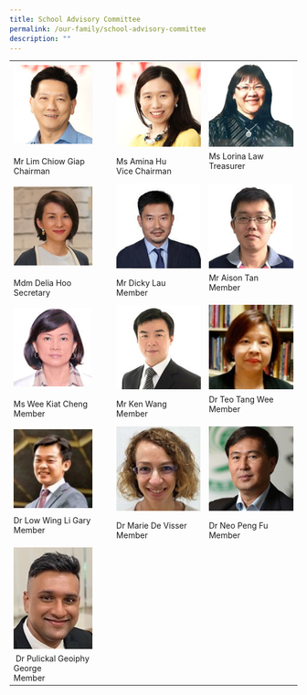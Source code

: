 ```yaml
---
title: School Advisory Committee
permalink: /our-family/school-advisory-committee
description: ""
---
```

<table cellspacing="1" cellpadding="1">
<tbody>
<tr>
<td>
<img style="width: 83%;" src="/images/7a%20Mr%20Lim%20Chiow%20Giap.jpg" />
</td>
<td>
<img src="/images/2a%20Ms%20Amina%20Hu.jpg">
</td>
<td>
<img src="/images/8b%20Ms%20Lorina%20Law.jpg">
</td>
</tr>
<tr>
<td>Mr Lim Chiow Giap<br />Chairman</td>
<td>Ms Amina Hu<br />Vice Chairman</td>
<td>Ms Lorina Law<br />Treasurer<br /><br /></td>
</tr>
<tr>
<td>
<img style="width: 83%;" src="/images/Mdm%20Delia%20Hoo.jpg" />
</td>
<td>
<img src="/images/15b%20Lau%20Yan%20Hong.jpg">
</td>
<td>
<img src="/images/14a%20Aison%20Tan.jpg">
</td>
</tr>
<tr>
<td>Mdm Delia Hoo<br />Secretary</td>
<td>Mr Dicky Lau<br />Member</td>
<td>Mr Aison Tan<br />Member<br /><br /></td>
</tr>
<tr>
<td>
<img style="width: 83%;" src="/images/12a%20Wee%20Kiat%20Cheng.jpg" />
</td>
<td>
<img src="/images/9a%20Ken%20Wang.jpg">
</td>
<td>
<img src="/images/Dr%20Teo%20Tang%20Wee%20.jpg">
</td>
</tr>
<tr>
<td>Ms Wee Kiat Cheng<br />Member</td>
<td>Mr Ken Wang<br />Member</td>
<td>Dr Teo Tang Wee<br />Member<br /><br /></td>
</tr>
<tr>
<td>
<img style="width: 83%;" src="/images/Dr%20Low%20Wing%20Li%20Gary.jpg" />
</td>
<td>
<img src="/images/Dr%20Marie%20De%20Visser.jpg">	
</td>
<td>
<img src="/images/Dr%20Neo%20Peng%20Fu%20V21.jpg">	
</td>
</tr>
<tr>
<td>Dr Low Wing Li Gary<br />Member<br /><br /></td>
<td>Dr Marie De Visser<br />Member</td>
<td>Dr Neo Peng Fu<br />Member</td>
</tr>
<tr>
<td>
<img style="width: 83%;" src="/images/Dr%20Geoiphy.jpg" />
</td>
</tr>
<tr>
<td>&nbsp;Dr Pulickal Geoiphy George<br />Member</td>
</tr>
</tbody>
</table>